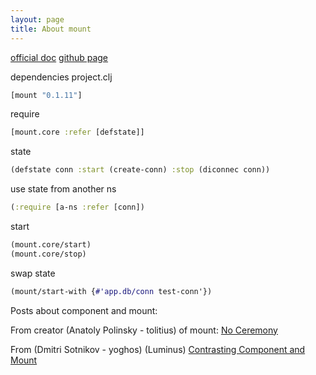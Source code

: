 ```yaml
---
layout: page
title: About mount
---
```


[official doc](https://github.com/tolitius/mount/blob/master/README.md)
[github page](https://github.com/tolitius)

dependencies project.clj
```clojure
[mount "0.1.11"]
```

require
```clojure 
[mount.core :refer [defstate]]
```

state
```clojure
(defstate conn :start (create-conn) :stop (diconnec conn))
```

use state from another ns
```clojure
(:require [a-ns :refer [conn])
```

start
```clojure 
(mount.core/start)
(mount.core/stop)
```

swap state
```clojure
(mount/start-with {#'app.db/conn test-conn'})
```

Posts about component and mount:

From creator (Anatoly Polinsky - tolitius) of mount: 
[No Ceremony](https://www.dotkam.com/2016/11/21/no-ceremony/)

From (Dmitri Sotnikov - yoghos) (Luminus)
[Contrasting Component and Mount](http://yogthos.net/posts/2016-01-19-ContrastingComponentAndMount.html)
